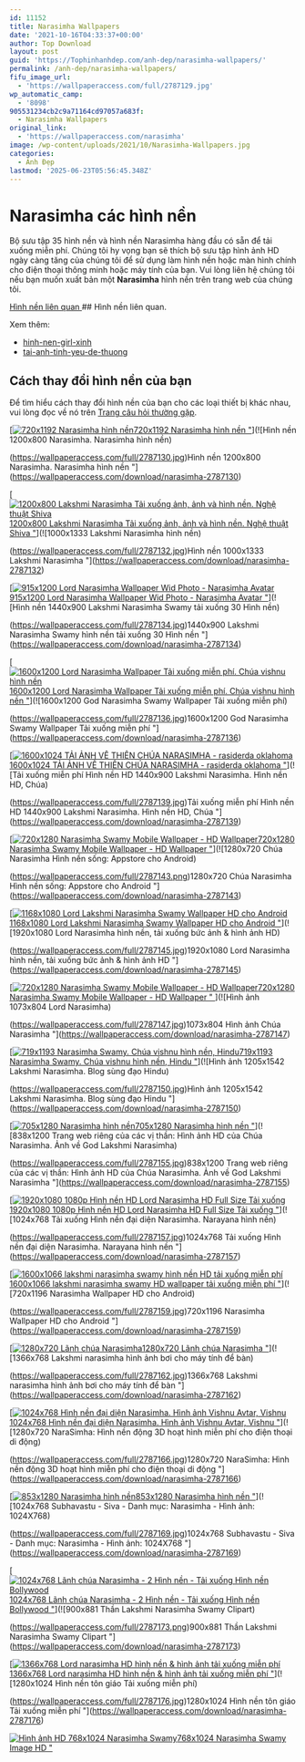 ```yaml
---
id: 11152
title: Narasimha Wallpapers
date: '2021-10-16T04:33:37+00:00'
author: Top Download
layout: post
guid: 'https://Tophinhanhdep.com/anh-dep/narasimha-wallpapers/'
permalink: /anh-dep/narasimha-wallpapers/
fifu_image_url:
  - 'https://wallpaperaccess.com/full/2787129.jpg'
wp_automatic_camp:
  - '8098'
905531234cb2c9a71164cd97057a683f:
  - Narasimha Wallpapers
original_link:
  - 'https://wallpaperaccess.com/narasimha'
image: /wp-content/uploads/2021/10/Narasimha-Wallpapers.jpg
categories:
  - Ảnh Đẹp
lastmod: '2025-06-23T05:56:45.348Z'
---
```

# Narasimha các hình nền

Bộ sưu tập 35 hình nền và hình nền Narasimha hàng đầu có sẵn để tải xuống miễn phí. Chúng tôi hy vọng bạn sẽ thích bộ sưu tập hình ảnh HD ngày càng tăng của chúng tôi để sử dụng làm hình nền hoặc màn hình chính cho điện thoại thông minh hoặc máy tính của bạn. Vui lòng liên hệ chúng tôi nếu bạn muốn xuất bản một **Narasimha** hình nền trên trang web của chúng tôi.

[Hình nền liên quan ](#related) ## Hình nền liên quan.

   
 Xem thêm:

   
- [hinh-nen-girl-xinh](https://tophinhanhdep.com/gai-xinh/hinh-nen-girl-xinh/)
- [tai-anh-tinh-yeu-de-thuong](https://tophinhanhdep.com/anh-tinh-yeu/tai-anh-tinh-yeu-de-thuong/)

## Cách thay đổi hình nền của bạn

Để tìm hiểu cách thay đổi hình nền của bạn cho các loại thiết bị khác nhau, vui lòng đọc về nó trên [Trang câu hỏi thường gặp](https://tophinhanhdep.com/faq/).

  
[[![720x1192 Narasimha hình nền](https://wallpaperaccess.com/full/2787129.jpg)720x1192 Narasimha hình nền "](https://wallpaperaccess.com/download/narasimha-2787129)](![Hình nền 1200x800 Narasimha.  Narasimha hình nền)

(https://wallpaperaccess.com/full/2787130.jpg)Hình nền 1200x800 Narasimha. Narasimha hình nền "](https://wallpaperaccess.com/download/narasimha-2787130)

[[![1200x800 Lakshmi Narasimha Tải xuống ảnh, ảnh và hình nền.  Nghệ thuật Shiva](https://wallpaperaccess.com/full/2787131.jpg)1200x800 Lakshmi Narasimha Tải xuống ảnh, ảnh và hình nền. Nghệ thuật Shiva "](https://wallpaperaccess.com/download/narasimha-2787131)](![1000x1333 Lakshmi Narasimha hình nền)

(https://wallpaperaccess.com/full/2787132.jpg)Hình nền 1000x1333 Lakshmi Narasimha "](https://wallpaperaccess.com/download/narasimha-2787132)

[[![915x1200 Lord Narasimha Wallpaper Wid Photo - Narasimha Avatar](https://wallpaperaccess.com/full/2787133.jpg)915x1200 Lord Narasimha Wallpaper Wid Photo - Narasimha Avatar "](https://wallpaperaccess.com/download/narasimha-2787133)](![Hình nền 1440x900 Lakshmi Narasimha Swamy tải xuống 30 Hình nền)

(https://wallpaperaccess.com/full/2787134.jpg)1440x900 Lakshmi Narasimha Swamy hình nền tải xuống 30 Hình nền "](https://wallpaperaccess.com/download/narasimha-2787134)

[[![1600x1200 Lord Narasimha Wallpaper Tải xuống miễn phí.  Chúa vishnu hình nền](https://wallpaperaccess.com/full/2787135.jpg)1600x1200 Lord Narasimha Wallpaper Tải xuống miễn phí. Chúa vishnu hình nền "](https://wallpaperaccess.com/download/narasimha-2787135)](![1600x1200 God Narasimha Swamy Wallpaper Tải xuống miễn phí)

(https://wallpaperaccess.com/full/2787136.jpg)1600x1200 God Narasimha Swamy Wallpaper Tải xuống miễn phí "](https://wallpaperaccess.com/download/narasimha-2787136)

[[![1600x1024 TẢI ẢNH VỀ THIÊN CHÚA NARASIMHA - rasiderda oklahoma](https://wallpaperaccess.com/full/2787138.jpg)1600x1024 TẢI ẢNH VỀ THIÊN CHÚA NARASIMHA - rasiderda oklahoma "](https://wallpaperaccess.com/download/narasimha-2787138)](![Tải xuống miễn phí Hình nền HD 1440x900 Lakshmi Narasimha.  Hình nền HD, Chúa)

(https://wallpaperaccess.com/full/2787139.jpg)Tải xuống miễn phí Hình nền HD 1440x900 Lakshmi Narasimha. Hình nền HD, Chúa "](https://wallpaperaccess.com/download/narasimha-2787139)

[[![720x1280 Narasimha Swamy Mobile Wallpaper - HD Wallpaper](https://wallpaperaccess.com/full/2787140.jpg)720x1280 Narasimha Swamy Mobile Wallpaper - HD Wallpaper "](https://wallpaperaccess.com/download/narasimha-2787140)](![1280x720 Chúa Narasimha Hình nền sống: Appstore cho Android)

(https://wallpaperaccess.com/full/2787143.png)1280x720 Chúa Narasimha Hình nền sống: Appstore cho Android "](https://wallpaperaccess.com/download/narasimha-2787143)

[[![1168x1080 Lord Lakshmi Narasimha Swamy Wallpaper HD cho Android](https://wallpaperaccess.com/full/2787144.jpg)1168x1080 Lord Lakshmi Narasimha Swamy Wallpaper HD cho Android "](https://wallpaperaccess.com/download/narasimha-2787144)](![1920x1080 Lord Narasimha hình nền, tải xuống bức ảnh & hình ảnh HD)

(https://wallpaperaccess.com/full/2787145.jpg)1920x1080 Lord Narasimha hình nền, tải xuống bức ảnh &amp; hình ảnh HD "](https://wallpaperaccess.com/download/narasimha-2787145)

[[![720x1280 Narasimha Swamy Mobile Wallpaper - HD Wallpaper](https://wallpaperaccess.com/full/2787146.jpg)720x1280 Narasimha Swamy Mobile Wallpaper - HD Wallpaper " ](https://wallpaperaccess.com/download/narasimha-2787146)](![Hình ảnh 1073x804 Lord Narasimha)

(https://wallpaperaccess.com/full/2787147.jpg)1073x804 Hình ảnh Chúa Narasimha "](https://wallpaperaccess.com/download/narasimha-2787147)

[[![719x1193 Narasimha Swamy.  Chúa vishnu hình nền, Hindu](https://wallpaperaccess.com/full/2787148.jpg)719x1193 Narasimha Swamy. Chúa vishnu hình nền, Hindu "](https://wallpaperaccess.com/download/narasimha-2787148)](![Hình ảnh 1205x1542 Lakshmi Narasimha.  Blog sùng đạo Hindu)

(https://wallpaperaccess.com/full/2787150.jpg)Hình ảnh 1205x1542 Lakshmi Narasimha. Blog sùng đạo Hindu "](https://wallpaperaccess.com/download/narasimha-2787150)

[[![705x1280 Narasimha hình nền](https://wallpaperaccess.com/full/2787152.jpg)705x1280 Narasimha hình nền "](https://wallpaperaccess.com/download/narasimha-2787152)](![838x1200 Trang web riêng của các vị thần: Hình ảnh HD của Chúa Narasimha.  Ảnh về God Lakshmi Narasimha)

(https://wallpaperaccess.com/full/2787155.jpg)838x1200 Trang web riêng của các vị thần: Hình ảnh HD của Chúa Narasimha. Ảnh về God Lakshmi Narasimha "](https://wallpaperaccess.com/download/narasimha-2787155)

[[![1920x1080 1080p Hình nền HD Lord Narasimha HD Full Size Tải xuống](https://wallpaperaccess.com/full/2787156.jpg) 1920x1080 1080p Hình nền HD Lord Narasimha HD Full Size Tải xuống "](https://wallpaperaccess.com/download/narasimha-2787156)](![1024x768 Tải xuống Hình nền đại diện Narasimha.  Narayana hình nền)

(https://wallpaperaccess.com/full/2787157.jpg)1024x768 Tải xuống Hình nền đại diện Narasimha. Narayana hình nền "](https://wallpaperaccess.com/download/narasimha-2787157)

[[![1600x1066 lakshmi narasimha swamy hình nền HD tải xuống miễn phí](https://wallpaperaccess.com/full/2787158.jpg)1600x1066 lakshmi narasimha swamy HD wallpaper tải xuống miễn phí "](https://wallpaperaccess.com/download/narasimha-2787158)](![720x1196 Narasimha Wallpaper HD cho Android)

(https://wallpaperaccess.com/full/2787159.jpg)720x1196 Narasimha Wallpaper HD cho Android "](https://wallpaperaccess.com/download/narasimha-2787159)

[[![1280x720 Lãnh chúa Narasimha](https://wallpaperaccess.com/full/2787160.jpg)1280x720 Lãnh chúa Narasimha "](https://wallpaperaccess.com/download/narasimha-2787160)](![1366x768 Lakshmi narasimha hình ảnh bơi cho máy tính để bàn)

(https://wallpaperaccess.com/full/2787162.jpg)1366x768 Lakshmi narasimha hình ảnh bơi cho máy tính để bàn "](https://wallpaperaccess.com/download/narasimha-2787162)

[[![1024x768 Hình nền đại diện Narasimha.  Hình ảnh Vishnu Avtar, Vishnu](https://wallpaperaccess.com/full/2787164.jpg)1024x768 Hình nền đại diện Narasimha. Hình ảnh Vishnu Avtar, Vishnu "](https://wallpaperaccess.com/download/narasimha-2787164)](![1280x720 NaraSimha: Hình nền động 3D hoạt hình miễn phí cho điện thoại di động)

(https://wallpaperaccess.com/full/2787166.jpg)1280x720 NaraSimha: Hình nền động 3D hoạt hình miễn phí cho điện thoại di động "](https://wallpaperaccess.com/download/narasimha-2787166)

[[![853x1280 Narasimha hình nền](https://wallpaperaccess.com/full/2787168.jpg)853x1280 Narasimha hình nền "](https://wallpaperaccess.com/download/narasimha-2787168)](![1024x768 Subhavastu - Siva - Danh mục: Narasimha - Hình ảnh: 1024X768)

(https://wallpaperaccess.com/full/2787169.jpg)1024x768 Subhavastu - Siva - Danh mục: Narasimha - Hình ảnh: 1024X768 "](https://wallpaperaccess.com/download/narasimha-2787169)

[[![1024x768 Lãnh chúa Narasimha - 2 Hình nền - Tải xuống Hình nền Bollywood](https://wallpaperaccess.com/full/2787171.jpg)1024x768 Lãnh chúa Narasimha - 2 Hình nền - Tải xuống Hình nền Bollywood "](https://wallpaperaccess.com/download/narasimha-2787171)](![900x881 Thần Lakshmi Narasimha Swamy Clipart)

(https://wallpaperaccess.com/full/2787173.png)900x881 Thần Lakshmi Narasimha Swamy Clipart "](https://wallpaperaccess.com/download/narasimha-2787173)

[[![1366x768 Lord narasimha HD hình nền & hình ảnh tải xuống miễn phí](https://wallpaperaccess.com/full/2787174.jpg)1366x768 Lord narasimha HD hình nền &amp; hình ảnh tải xuống miễn phí "](https://wallpaperaccess.com/download/narasimha-2787174)](![1280x1024 Hình nền tôn giáo Tải xuống miễn phí)

(https://wallpaperaccess.com/full/2787176.jpg)1280x1024 Hình nền tôn giáo Tải xuống miễn phí "](https://wallpaperaccess.com/download/narasimha-2787176)

[![Hình ảnh HD 768x1024 Narasimha Swamy](https://wallpaperaccess.com/full/2787177.jpg)768x1024 Narasimha Swamy Image HD "](https://wallpaperaccess.com/download/narasimha-2787177)
